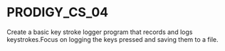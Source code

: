 # PRODIGY_CS_04
Create a basic key stroke logger program that records and logs keystrokes.Focus on logging the keys pressed and saving them to a file.
